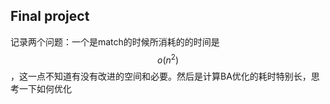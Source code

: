 
## Final project
记录两个问题：一个是match的时候所消耗的的时间是 $$ o(n^2) $$ ，这一点不知道有没有改进的空间和必要。然后是计算BA优化的耗时特别长，思考一下如何优化
